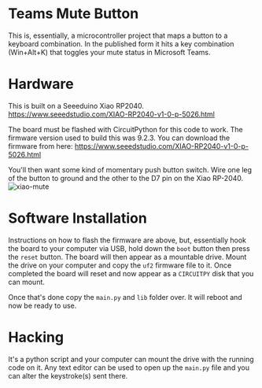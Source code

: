# Teams Mute Button

This is, essentially, a microcontroller project that maps a button to a keyboard
combination. In the published form it hits a key combination (Win+Alt+K) that
toggles your mute status in Microsoft Teams.

# Hardware
This is built on a Seeeduino Xiao RP2040. https://www.seeedstudio.com/XIAO-RP2040-v1-0-p-5026.html

The board must be flashed with CircuitPython for this code to work. The firmware version used to build this was 9.2.3. You can download the firmware from here: https://www.seeedstudio.com/XIAO-RP2040-v1-0-p-5026.html

You'll then want some kind of momentary push button switch. Wire one leg of the button to ground and the other to the D7 pin on the Xiao RP-2040.
![xiao-mute](https://github.com/user-attachments/assets/8e199eb9-941e-478a-920d-380dc3132668)


# Software Installation
Instructions on how to flash the firmware are above, but, essentially hook the board to your computer via USB, hold down the ```boot``` button then press the ```reset``` button. The board will then appear as a mountable drive. Mount the drive on your computer and copy the ```uf2``` firmware file to it. Once completed the board will reset and now appear as a ```CIRCUITPY``` disk that you can mount.

Once that's done copy the ```main.py``` and ```lib``` folder over. It will reboot and now be ready to use.

# Hacking

It's a python script and your computer can mount the drive with the running code on it. Any text editor can be used to open up the ```main.py``` file and you can alter the keystroke(s) sent there.
